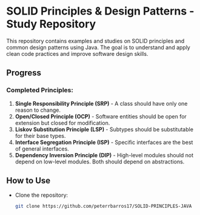 # SOLID Principles & Design Patterns - Study Repository

This repository contains examples and studies on SOLID principles and common design patterns using Java. The goal is to understand and apply clean code practices and improve software design skills.

## Progress

### Completed Principles:
1. **Single Responsibility Principle (SRP)** - A class should have only one reason to change.
2. **Open/Closed Principle (OCP)** - Software entities should be open for extension but closed for modification.
3. **Liskov Substitution Principle (LSP)** - Subtypes should be substitutable for their base types.
4. **Interface Segregation Principle (ISP)** - Specific interfaces are the best of general interfaces.
5. **Dependency Inversion Principle (DIP)** - High-level modules should not depend on low-level modules. Both should depend on abstractions.
  
## How to Use

- Clone the repository:
  ```bash
  git clone https://github.com/peterrbarros17/SOLID-PRINCIPLES-JAVA
